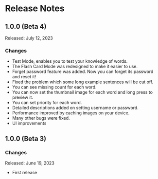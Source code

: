 
# Release Notes

## 1.0.0 (Beta 4)

Released: July 12, 2023

### Changes

- Test Mode, enables you to test your knowledge of words.
- The Flash Card Mode was redesigned to make it easier to use.
- Forget password feature was added. Now you can forget its password and reset it!
- Fixed the problem which some long example sentences will be cut off.
- You can see missing count for each word.
- You can now set the thumbnail image for each word and long press to preview it.
- You can set priority for each word.
- Detailed descriptions added on setting username or password.
- Performance improved by caching images on your device.
- Many other bugs were fixed.
- UI improvements

## 1.0.0 (Beta 3)

### Changes

Released: June 19, 2023

- First release
